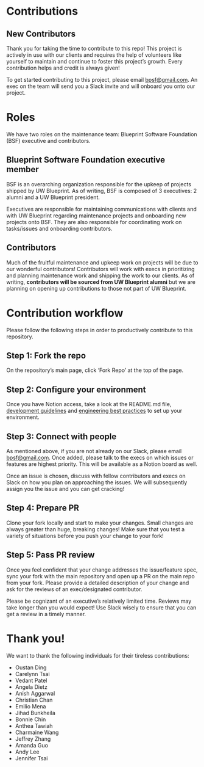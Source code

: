 # Contributions

## New Contributors

Thank you for taking the time to contribute to this repo! This project is actively in use with our
clients and requires the help of volunteers like yourself to maintain and continue to foster this
project’s growth. Every contribution helps and credit is always given!

To get started contributing to this project, please email <bpsf@gmail.com>. An exec on the team will
send you a Slack invite and will onboard you onto our project.

# Roles

We have two roles on the maintenance team: Blueprint Software Foundation (BSF) executive and
contributors.

## Blueprint Software Foundation executive member

BSF is an overarching organization responsible for the upkeep of projects shipped by UW Blueprint.
As of writing, BSF is composed of 3 executives: 2 alumni and a UW Blueprint president.

Executives are responsible for maintaining communications with clients and with UW Blueprint
regarding maintenance projects and onboarding new projects onto BSF. They are also responsible for
coordinating work on tasks/issues and onboarding contributors.

## Contributors

Much of the fruitful maintenance and upkeep work on projects will be due to our wonderful
contributors! Contributors will work with execs in prioritizing and planning maintenance work and
shipping the work to our clients. As of writing, **contributors will be sourced from UW Blueprint
alumni** but we are planning on opening up contributions to those not part of UW Blueprint.

# Contribution workflow

Please follow the following steps in order to productively contribute to this repository.

## Step 1: Fork the repo

On the repository’s main page, click ‘Fork Repo’ at the top of the page.

## Step 2: Configure your environment

Once you have Notion access, take a look at the README.md file,
[development guidelines](https://www.notion.so/uwblueprintexecs/Development-processes-a0313f2bef9941fc8752c8e7b5be5e70)
and
[engineering best practices](https://www.notion.so/uwblueprintexecs/READ-Best-Practices-Engineering-3174edea363b4d4896af8dfc461cfd9c)
to set up your environment.

## Step 3: Connect with people

As mentioned above, if you are not already on our Slack, please email <bpsf@gmail.com>. Once added,
please talk to the execs on which issues or features are highest priority. This will be available as
a Notion board as well.

Once an issue is chosen, discuss with fellow contributors and execs on Slack on how you plan on
approaching the issues. We will subsequently assign you the issue and you can get cracking!

## Step 4: Prepare PR

Clone your fork locally and start to make your changes. Small changes are always greater than huge,
breaking changes! Make sure that you test a variety of situations before you push your change to
your fork!

## Step 5: Pass PR review

Once you feel confident that your change addresses the issue/feature spec, sync your fork with the
main repository and open up a PR on the main repo from your fork. Please provide a detailed
description of your change and ask for the reviews of an exec/designated contributor.

Please be cognizant of an executive’s relatively limited time. Reviews may take longer than you
would expect! Use Slack wisely to ensure that you can get a review in a timely manner.

# Thank you!

We want to thank the following individuals for their tireless contributions:

- Oustan Ding
- Carelynn Tsai
- Vedant Patel
- Angela Dietz
- Anish Aggarwal
- Christian Chan
- Emilio Mena
- Jihad Bunkheila
- Bonnie Chin
- Anthea Tawiah
- Charmaine Wang
- Jeffrey Zhang
- Amanda Guo
- Andy Lee
- Jennifer Tsai
